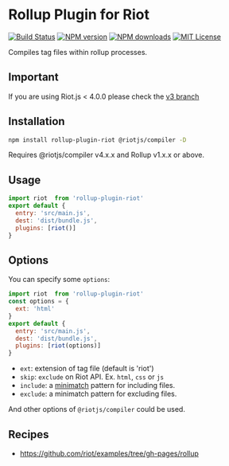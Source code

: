 # Rollup Plugin for Riot

[![Build Status][travis-image]][travis-url]
[![NPM version][npm-version-image]][npm-url]
[![NPM downloads][npm-downloads-image]][npm-url]
[![MIT License][license-image]][license-url]

Compiles tag files within rollup processes.

## Important

If you are using Riot.js < 4.0.0 please check the [v3 branch](https://github.com/riot/rollup-plugin-riot/tree/v3)

## Installation

```bash
npm install rollup-plugin-riot @riotjs/compiler -D
```

Requires @riotjs/compiler v4.x.x and Rollup v1.x.x or above.

## Usage

```js
import riot  from 'rollup-plugin-riot'
export default {
  entry: 'src/main.js',
  dest: 'dist/bundle.js',
  plugins: [riot()]
}
```

## Options

You can specify some `options`:

```js
import riot  from 'rollup-plugin-riot'
const options = {
  ext: 'html'
}
export default {
  entry: 'src/main.js',
  dest: 'dist/bundle.js',
  plugins: [riot(options)]
}
```

- `ext`: extension of tag file (default is 'riot')
- `skip`: `exclude` on Riot API. Ex. `html`, `css` or `js`
- `include`: a [minimatch](https://www.npmjs.com/package/minimatch) pattern for including files.
- `exclude`: a minimatch pattern for excluding files.

And other options of `@riotjs/compiler` could be used.

## Recipes

- https://github.com/riot/examples/tree/gh-pages/rollup

[travis-image]:https://img.shields.io/travis/riot/rollup-plugin-riot.svg?style=flat-square
[travis-url]:https://travis-ci.org/riot/rollup-plugin-riot

[license-image]:https://img.shields.io/badge/license-MIT-000000.svg?style=flat-square
[license-url]:LICENSE

[npm-version-image]:https://img.shields.io/npm/v/rollup-plugin-riot.svg?style=flat-square
[npm-downloads-image]:https://img.shields.io/npm/dm/rollup-plugin-riot.svg?style=flat-square
[npm-url]:https://npmjs.org/package/rollup-plugin-riot
